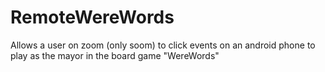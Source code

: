 # RemoteWereWords
Allows a user on zoom (only soom) to click events on an android phone to play as the mayor in the board game "WereWords"
